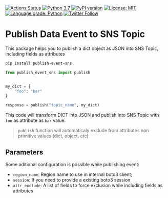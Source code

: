 [![Actions Status](https://github.com/msantino/publish-event-sns/workflows/CI/badge.svg)](https://github.com/msantino/publish-event-sns/actions)
[![Python 3.7](https://img.shields.io/badge/python-3.7-blue.svg)](https://www.python.org/downloads/release/python-370/)
[![PyPI version](https://badge.fury.io/py/publish-event-sns.svg)](https://badge.fury.io/py/lambda-parse-sqs)
[![License: MIT](https://img.shields.io/badge/License-MIT-yellow.svg)](https://opensource.org/licenses/MIT)
[![Language grade: Python](https://img.shields.io/lgtm/grade/python/g/msantino/lambda-parse-sqs.svg?logo=lgtm&logoWidth=18)](https://lgtm.com/projects/g/msantino/lambda-parse-sqs/context:python)
[![Twitter Follow](https://img.shields.io/twitter/follow/msantino.svg?style=social&label=Follow)](https://twitter.com/msantino)




# Publish Data Event to SNS Topic

This package helps you to publish a dict object as JSON into SNS Topic, including fields as attributes

```bash
pip install publish-event-sns
```

```python
from publish_event_sns import publish


my_dict = {
    "foo": "bar"
}

response = publish("topic_name", my_dict)
```

This code will transform DICT into JSON and publish into SNS Topic with `foo` as attribute as `bar` value. 

> `publish` function will automaticaly exclude from attributes non primitive values (dict, object, etc)

## Parameters

Some aditional configuration is possible while publishing event:

* `region_name`: Region name to use in internal boto3 client;
* `session`: If you need to provide a existing boto3 session
* `attr_exclude`: A list of fields to force exclusion while including fields as attributes
